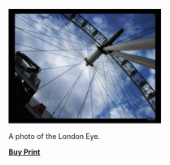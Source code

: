[![The London Eye](eye-700-1.jpg)](http://alexphotography.wordpress.com/2008/05/06/eye/eye-700/)

A photo of the London Eye.

**[Buy Print](http://www.deviantart.com/print/2918928/)**